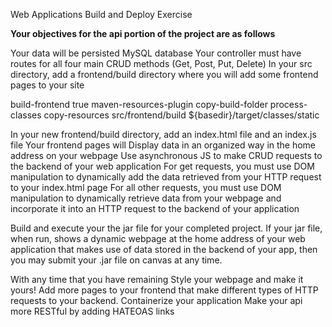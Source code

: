 Web Applications Build and Deploy Exercise

[//]: # (Go over to spring initializr and create your project: https://start.spring.io/)

[//]: # (Under project select: Maven project)

[//]: # (Under Language select: Java)

[//]: # (Under Spring Boot select: 3.0.0 &#40;Highest version that is not &#40;SNAPSHOT or RC1&#41;)

[//]: # (Under Project Metadata, for artifact enter: java_web_final_project)

[//]: # (Under Packaging select: Jar)

[//]: # (Under Java select your version of Java: 19)

[//]: # (Click Add Dependencies and select: Spring Web, Spring Data JPA, MySQL Driver.)

[//]: # (Click: GENERATE)





**Your objectives for the api portion of the project are as follows**

[//]: # (You will model some data of your choosing &#40;in class we used Candy and Songs, for example&#41;)

[//]: # (This data must have at least two instance fields other than an id)

[//]: # (This data must have an id field that is automatically generated by Spring Data JPA)
Your data will be persisted MySQL database
Your controller must have routes for all four main CRUD methods (Get, Post, Put, Delete)
In your src directory, add a frontend/build directory where you will add some frontend pages to your site

[//]: # (In your pom.xml, add the below code just before the closing </project> tag)

<profiles>
   <profile>
      <id>build-frontend</id>
      <activation>
         <activeByDefault>true</activeByDefault>
      </activation>
      <build>
         <plugins>
            <plugin>
               <artifactId>maven-resources-plugin</artifactId>
               <executions>
                  <execution>
                     <id>copy-build-folder</id>
                     <phase>process-classes</phase>
                     <goals>
                        <goal>copy-resources</goal>
                     </goals>
                     <configuration>
                        <resources>
                           <resource>
                              <directory>src/frontend/build</directory>
                           </resource>
                        </resources>
                        <outputDirectory>${basedir}/target/classes/static</outputDirectory>
                     </configuration>
                  </execution>
               </executions>
            </plugin>
         </plugins>
      </build>
   </profile>
</profiles>

In your new frontend/build directory, add an index.html file and an index.js file
Your frontend pages will
Display data in an organized way in the home address on your webpage
Use asynchronous JS to make CRUD requests to the backend of your web application
For get requests, you must use DOM manipulation to dynamically add the data retrieved from your HTTP request to your index.html page
For all other requests, you must use DOM manipulation to dynamically retrieve data from your webpage and incorporate it into an HTTP request to the backend of your application

Build and execute your the jar file for your completed project. If your jar file, when run, shows a dynamic webpage at the home address of your web application that makes use of data stored in the backend of your app, then you may submit your .jar file on canvas at any time.



With any time that you have remaining
Style your webpage and make it yours!
Add more pages to your frontend that make different types of HTTP requests to your backend.
Containerize your application
Make your api more RESTful by adding HATEOAS links
